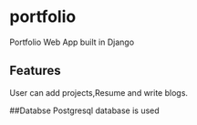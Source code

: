 # portfolio
Portfolio Web App built in Django

## Features
User can add projects,Resume and write blogs.

##Databse
Postgresql database is used
